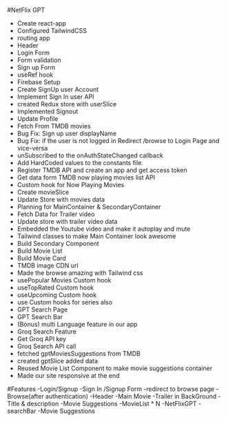 #NetFlix GPT

- Create react-app
- Configured TailwindCSS
- routing app
- Header
- Login Form
- Form validation
- Sign up Form
- useRef hook
- Firebase Setup
- Create SignUp user Account
- Implement Sign In user API
- created Redux store with userSlice
- Implemented Signout
- Update Profile
- Fetch From TMDB movies
- Bug Fix: Sign up user displayName
- Bug Fix: if the user is not logged in Redirect /browse to Login Page and vice-versa
- unSubscribed to the onAuthStateChanged callback
- Add HardCoded values to the constants file. 
- Register TMDB API and create an app and get access token
- Get data form TMDB now playing movies list API
- Custom hook for Now Playing Movies
- Create movieSlice
- Update Store with movies data
- Planning for MainContainer & SecondaryContainer
- Fetch Data for Trailer video
- Update store with trailer video data
- Embedded the Youtube video and make it autoplay and mute
- Tailwind classes to make Main Container look awesome
- Build Secondary Component
- Build Movie List
- Build Movie Card
- TMDB image CDN url
- Made the browse amazing with Tailwind css
- usePopular Movies Custom hook
- useTopRated Custom hook
- useUpcoming Custom hook
- use Custom hooks for series also
- GPT Search Page
- GPT Search Bar
- (Bonus) multi Language feature in our app
- Groq Search Feature
- Get Groq API key
- Groq Search API call
- fetched gptMoviesSuggestions from TMDB
- created gptSlice added data
- Reused Movie List Component to make movie suggestions container
- Made our site responsive at the end

#Features 
    -Login/Signup
    -Sign In /Signup Form
    -redirect to browse page
-Browse(after authentication)
        -Header
        -Main Movie
            -Trailer in BackGround
            -Title & description
            -Movie Suggestions 
                -MovieList * N
-NetFlixGPT
    -searchBar
    -Movie Suggestions

